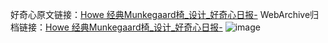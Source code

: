 好奇心原文链接：[Howe 经典Munkegaard椅_设计_好奇心日报-](https://www.qdaily.com/articles/3666.html)
WebArchive归档链接：[Howe 经典Munkegaard椅_设计_好奇心日报-](http://web.archive.org/web/20190623152653/https://www.qdaily.com/articles/3666.html)
![image](http://ww3.sinaimg.cn/large/007d5XDply1g3vcyf0l1oj30u03i7nez)